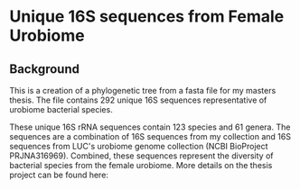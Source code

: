 # Unique 16S sequences from Female Urobiome

## Background
This is a creation of a phylogenetic tree from a fasta file for my masters thesis. The file contains 292 unique 16S sequences representative of urobiome bacterial species.

These unique 16S rRNA sequences contain 123 species and 61 genera. The sequences are a combination of 16S sequences from my collection and 16S sequences from LUC's urobiome genome collection (NCBI BioProject PRJNA316969). Combined, these sequences represent the diversity of bacterial species from the female urobiome. More details on the thesis project can be found here: 
